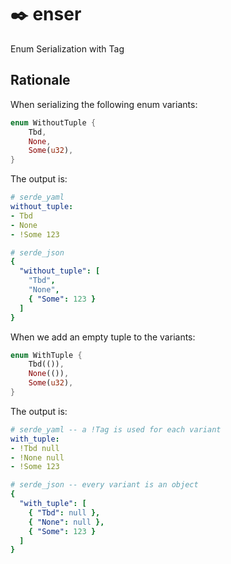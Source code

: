 # ✒️ enser

Enum Serialization with Tag


## Rationale

When serializing the following enum variants:

```rust
enum WithoutTuple {
    Tbd,
    None,
    Some(u32),
}
```

The output is:

```yaml
# serde_yaml
without_tuple:
- Tbd
- None
- !Some 123

# serde_json
{
  "without_tuple": [
    "Tbd",
    "None",
    { "Some": 123 }
  ]
}
```

When we add an empty tuple to the variants:

```rust
enum WithTuple {
    Tbd(()),
    None(()),
    Some(u32),
}
```

The output is:

```yaml
# serde_yaml -- a !Tag is used for each variant
with_tuple:
- !Tbd null
- !None null
- !Some 123

# serde_json -- every variant is an object
{
  "with_tuple": [
    { "Tbd": null },
    { "None": null },
    { "Some": 123 }
  ]
}
```
